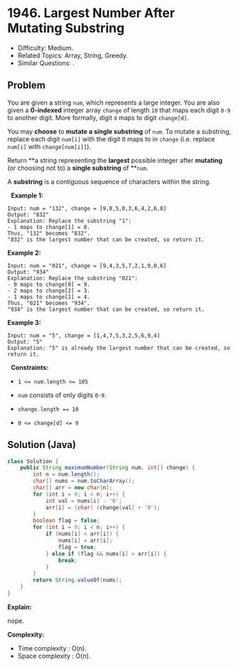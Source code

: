 # 1946. Largest Number After Mutating Substring

- Difficulty: Medium.
- Related Topics: Array, String, Greedy.
- Similar Questions: .

## Problem

You are given a string ```num```, which represents a large integer. You are also given a **0-indexed** integer array ```change``` of length ```10``` that maps each digit ```0-9``` to another digit. More formally, digit ```d``` maps to digit ```change[d]```.

You may **choose** to **mutate a single substring** of ```num```. To mutate a substring, replace each digit ```num[i]``` with the digit it maps to in ```change``` (i.e. replace ```num[i]``` with ```change[num[i]]```).

Return **a string representing the **largest** possible integer after **mutating** (or choosing not to) a **single substring** of **```num```.

A **substring** is a contiguous sequence of characters within the string.

 
**Example 1:**

```
Input: num = "132", change = [9,8,5,0,3,6,4,2,6,8]
Output: "832"
Explanation: Replace the substring "1":
- 1 maps to change[1] = 8.
Thus, "132" becomes "832".
"832" is the largest number that can be created, so return it.
```

**Example 2:**

```
Input: num = "021", change = [9,4,3,5,7,2,1,9,0,6]
Output: "934"
Explanation: Replace the substring "021":
- 0 maps to change[0] = 9.
- 2 maps to change[2] = 3.
- 1 maps to change[1] = 4.
Thus, "021" becomes "934".
"934" is the largest number that can be created, so return it.
```

**Example 3:**

```
Input: num = "5", change = [1,4,7,5,3,2,5,6,9,4]
Output: "5"
Explanation: "5" is already the largest number that can be created, so return it.
```

 
**Constraints:**


	
- ```1 <= num.length <= 105```
	
- ```num``` consists of only digits ```0-9```.
	
- ```change.length == 10```
	
- ```0 <= change[d] <= 9```



## Solution (Java)

```java
class Solution {
    public String maximumNumber(String num, int[] change) {
        int n = num.length();
        char[] nums = num.toCharArray();
        char[] arr = new char[n];
        for (int i = 0; i < n; i++) {
            int val = nums[i] - '0';
            arr[i] = (char) (change[val] + '0');
        }
        boolean flag = false;
        for (int i = 0; i < n; i++) {
            if (nums[i] < arr[i]) {
                nums[i] = arr[i];
                flag = true;
            } else if (flag && nums[i] > arr[i]) {
                break;
            }
        }
        return String.valueOf(nums);
    }
}
```

**Explain:**

nope.

**Complexity:**

* Time complexity : O(n).
* Space complexity : O(n).
